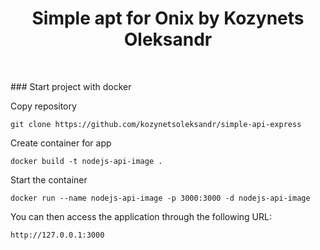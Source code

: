 <p align="center">
    <h1 align="center">Simple apt for Onix by Kozynets Oleksandr</h1>
    <br>
</p>
### Start project with docker 

Copy repository

    git clone https://github.com/kozynetsoleksandr/simple-api-express

Create container for app

    docker build -t nodejs-api-image .  
    
Start the container

    docker run --name nodejs-api-image -p 3000:3000 -d nodejs-api-image
    
You can then access the application through the following URL:

    http://127.0.0.1:3000
